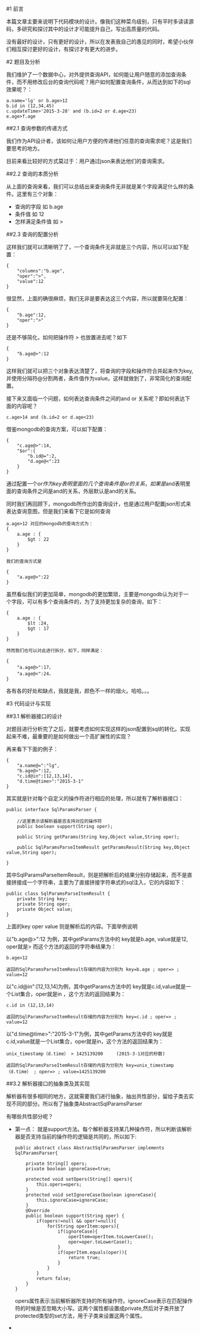 #1	前言

本篇文章主要来说明下代码模块的设计。像我们这种菜鸟级别，只有平时多读读源码，多研究和探讨其中的设计才可能提升自己，写出高质量的代码。

没有最好的设计，只有更好的设计，所以在发表我自己的愚见的同时，希望小伙伴们相互探讨更好的设计，有探讨才有更大的进步。

#2	题目及分析

我们维护了一个数据中心，对外提供查询API，如何能让用户随意的添加查询条件，而不用修改后台的查询代码呢？用户如何配置查询条件，从而达到如下的sql效果呢？：

	a.name='lg' or b.age>12
	b.id in (12,34,45)
	c.updateTime>'2015-3-28' and (b.id=2 or d.age<23)
	e.age>f.age

##2.1	查询参数的传递方式

我们作为API设计者，该如何让用户方便的传递他们任意的查询需求呢？这是我们要思考的地方。

目前来看比较好的方式莫过于：用户通过json来表达他们的查询需求。

##2.2	查询的本质分析

从上面的查询来看，我们可以总结出来查询条件无非就是某个字段满足什么样的条件。这里有三个对象：

-	查询的字段 如 b.age
-	条件值	如 12
-	怎样满足条件值	如 >

##2.3	查询的配置分析

这样我们就可以清晰明了了，一个查询条件无非就是三个内容，所以可以如下配置：

	{
		"columns":"b.age",
		"oper":">",
		"value":12
	}

很显然，上面的确很麻烦，我们无非是要表达这三个内容，所以就要简化配置：

	{
		"b.age":12,
		"oper":">"
	}

还是不够简化，如何把操作符 > 也放置进去呢？如下

	{
		"b.age@>":12
	}

这样我们就可以把三个对象表达清楚了，将查询的字段和操作符合并起来作为key,并使用分隔符@分割两者，条件值作为value。这样就做到了，非常简化的查询配置。

接下来又面临一个问题，如何表达查询条件之间的and or 关系呢？即如何表达下面的内容呢？

	c.age>14 and (b.id=2 or d.age<23)

借鉴mongodb的查询方案，可以如下配置：

	{
		"c.age@>":14,
		"$or":{
			"b.id@=":2,
			"d.age@<":23
		}
	}

通过配置一个$or作为key表明里面的几个查询条件是or的关系，如果是$and表明里面的查询条件之间是and的关系，外层默认是and的关系。

同时我们再回顾下，mongodb所作出的查询设计，也是通过用户配置json形式来表达查询意图，但是我们来看下它是如何查询

	a.age>12 对应的mongodb的查询方式为：
	{
		a.age : {
			$gt : 22
		}
	}

	我们的查询方式是

	{
		"a.age@>":22
	}

虽然看似我们的更加简单，mongodb的更加繁琐，主要是mongodb认为对于一个字段，可以有多个查询条件的，为了支持更加复杂的查询，如下：

	{	
		a.age : {
			$lt :24,
			$gt : 17
		}
	}

	然而我们也可以对此进行拆分，如下，同样满足：
	
	{
		"a.age@>":17，
		"a.age@<":24，
	}

各有各的好处和缺点，我就是我，颜色不一样的烟火。哈哈。。。
	
#3	代码设计与实现

##3.1	解析器接口的设计

对题目进行分析完了之后，就要考虑如何实现这样的json配置到sql的转化。实现起来不难，最重要的是如何做出一个高扩展性的实现？

再来看下下面的例子：

	{
		"a.name@=":"lg",
		"b.age@>":12,
		"c.id@in":[12,13,14],
		"d.time@time>":"2015-3-1"
	}

其实就是针对每个自定义的操作符进行相应的处理，所以就有了解析器接口：

	public interface SqlParamsParser {

		//这里表示该解析器是否支持对应的操作符
		public boolean support(String oper);
	
		public String getParams(String key,Object value,String oper);
		
		public SqlParamsParseItemResult getParamsResult(String key,Object value,String oper);
	
	}

其中SqlParamsParseItemResult，则是把解析后的结果分别存储起来，而不是直接拼接成一个字符串，主要为了直接拼接字符串式的sql注入，它的内容如下：

	public class SqlParamsParseItemResult {
		private String key;
		private String oper;
		private Object value;
	}

上面的key oper value 则是解析后的内容。下面举例说明

以"b.age@>":12 为例，其中getParams方法中的 key就是b.age, value就是12, oper就是> 而这个方法的返回的字符串结果为：

	b.age>12

	返回的SqlParamsParseItemResult存储的内容为分别为 key=b.age ; oper=> ; value=12

以"c.id@in":[12,13,14]为例，其中getParams方法中的 key就是c.id,value就是一个List集合，oper就是in ，这个方法的返回结果为：

	c.id in (12,13,14)

	返回的SqlParamsParseItemResult存储的内容为分别为 key=c.id ; oper=> ; value=12

以"d.time@time>":"2015-3-1"为例，其中getParams方法中的 key就是c.id,value就是一个List集合，oper就是in，这个方法的返回结果为：

	unix_timestamp（d.time） > 1425139200     (2015-3-1对应的秒数)

	返回的SqlParamsParseItemResult存储的内容为分别为 key=unix_timestamp（d.time） ; oper=> ; value=1425139200

##3.2	解析器接口的抽象类及其实现

解析器有很多相同的地方，这就需要我们进行抽象，抽出共性部分，留给子类去实现不同的部分。所以有了抽象类AbstractSqlParamsParser

有哪些共性部分呢？

-	第一点： 就是support方法。每个解析器支持某几种操作符，所以判断该解析器是否支持当前的操作符的逻辑是共同的，所以如下:

		public abstract class AbstractSqlParamsParser implements SqlParamsParser{

			private String[] opers;	
			private boolean ignoreCase=true;
	
			protected void setOpers(String[] opers){
				this.opers=opers;
			}	
			protected void setIgnoreCase(boolean ignoreCase){
				this.ignoreCase=ignoreCase;
			}
			@Override
			public boolean support(String oper) {
				if(opers!=null && oper!=null){
					for(String operItem:opers){
						if(ignoreCase){
							operItem=operItem.toLowerCase();
							oper=oper.toLowerCase();
						}
						if(operItem.equals(oper)){
							return true;
						}
					}
				}
				return false;
			}
		}

	opers属性表示当前解析器所支持的所有操作符。ignoreCase表示在匹配操作符的时候是否忽略大小写。这两个属性都设置成private,然后对子类开放了protected类型的set方法，用于子类来设置这两个属性。

-	